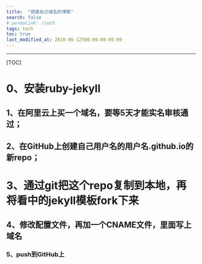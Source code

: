 ```yaml
---
title:  "搭建自己域名的博客"
search: false
# permalink: /tech
tags: tech
toc: true
last_modified_at: 2018-06-12T08:06:00-05:00
---
```


----

[TOC]



# 0、安装ruby-jekyll

## 1、在阿里云上买一个域名，要等5天才能实名审核通过；

## 2、在GitHub上创建自己用户名的用户名.github.io的新repo；

# 3、通过git把这个repo复制到本地，再将看中的jekyll模板fork下来

## 4、修改配置文件，再加一个CNAME文件，里面写上域名

### 5、push到GitHub上